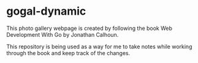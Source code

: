 # gogal-dynamic

This photo gallery webpage is created by following the book Web Development With Go by Jonathan Calhoun.

This repository is being used as a way for me to take notes while working through the book and keep track of the changes.
